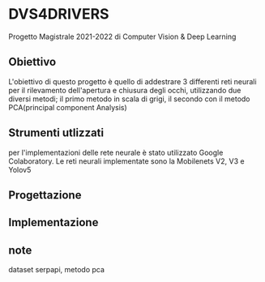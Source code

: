 # DVS4DRIVERS
Progetto Magistrale 2021-2022 di Computer Vision & Deep Learning


## Obiettivo
L'obiettivo di questo progetto è quello di addestrare 3 differenti reti neurali per il rilevamento dell'apertura e chiusura degli occhi, utilizzando due diversi metodi; il primo metodo in scala di grigi, il secondo con il metodo PCA(principal component Analysis)
## Strumenti utlizzati
per l'implementazioni delle rete neurale è stato utilizzato Google Colaboratory. Le reti neurali implementate sono la Mobilenets V2, V3 e Yolov5
## Progettazione
## Implementazione


## note
dataset serpapi, metodo pca
